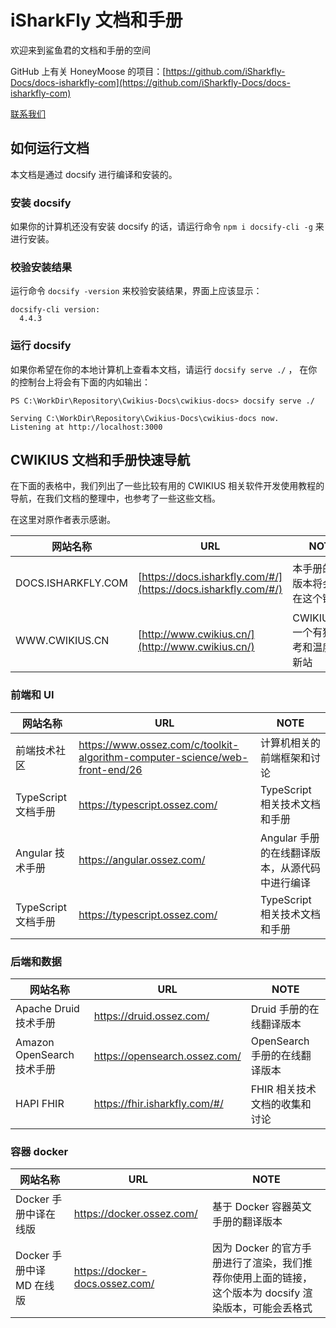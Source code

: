 # iSharkFly 文档和手册

欢迎来到鲨鱼君的文档和手册的空间

GitHub 上有关 HoneyMoose
的项目：[https://github.com/iSharkfly-Docs/docs-isharkfly-com](https://github.com/iSharkfly-Docs/docs-isharkfly-com)

[联系我们](CONTACT.md ':include')

## 如何运行文档

本文档是通过 docsify 进行编译和安装的。

### 安装 docsify

如果你的计算机还没有安装 docsify 的话，请运行命令  `npm i docsify-cli -g` 来进行安装。

### 校验安装结果

运行命令 `docsify -version` 来校验安装结果，界面上应该显示：

```text
docsify-cli version:
  4.4.3
```

### 运行 docsify

如果你希望在你的本地计算机上查看本文档，请运行  `docsify serve ./` ， 在你的控制台上将会有下面的内如输出：

```text
PS C:\WorkDir\Repository\Cwikius-Docs\cwikius-docs> docsify serve ./

Serving C:\WorkDir\Repository\Cwikius-Docs\cwikius-docs now.
Listening at http://localhost:3000
```

## CWIKIUS 文档和手册快速导航

在下面的表格中，我们列出了一些比较有用的 CWIKIUS 相关软件开发使用教程的导航，在我们文档的整理中，也参考了一些这些文档。

在这里对原作者表示感谢。

| 网站名称               | URL                                                            | NOTE                      | GitHub                                                                                                       | 
|--------------------|----------------------------------------------------------------|---------------------------|--------------------------------------------------------------------------------------------------------------|
| DOCS.ISHARKFLY.COM | [https://docs.isharkfly.com/#/](https://docs.isharkfly.com/#/) | 本手册的编译版本将会部署在这个链接上        | [https://github.com/iSharkfly-Docs/docs-isharkfly-com](https://github.com/iSharkfly-Docs/docs-isharkfly-com) |
| WWW.CWIKIUS.CN     | [http://www.cwikius.cn/](http://www.cwikius.cn/)               | CWIKIUS.CN 一个有独立思考和温度的清新站 | N/A                                                                                                          |

### 前端和 UI

| 网站名称            | URL                                                                         | NOTE                        |
|-----------------|-----------------------------------------------------------------------------|-----------------------------|
| 前端技术社区          | https://www.ossez.com/c/toolkit-algorithm-computer-science/web-front-end/26 | 计算机相关的前端框架和讨论               |
| TypeScript 文档手册 | https://typescript.ossez.com/                                               | TypeScript 相关技术文档和手册        |
| Angular 技术手册    | https://angular.ossez.com/                                                  | Angular 手册的在线翻译版本，从源代码中进行编译 |
| TypeScript 文档手册 | https://typescript.ossez.com/                                               | TypeScript 相关技术文档和手册        |

### 后端和数据

| 网站名称                   | URL                           | NOTE                 |
|------------------------|-------------------------------|----------------------|
| Apache Druid 技术手册      | https://druid.ossez.com/      | Druid 手册的在线翻译版本      |
| Amazon OpenSearch 技术手册 | https://opensearch.ossez.com/ | OpenSearch 手册的在线翻译版本 |
| HAPI FHIR              | https://fhir.isharkfly.com/#/ | FHIR 相关技术文档的收集和讨论    |

### 容器 docker

| 网站名称               | URL                            | NOTE                                                        |
|--------------------|--------------------------------|-------------------------------------------------------------|
| Docker 手册中译在线版     | https://docker.ossez.com/      | 基于 Docker 容器英文手册的翻译版本                                       |
| Docker 手册中译 MD 在线版 | https://docker-docs.ossez.com/ | 因为 Docker 的官方手册进行了渲染，我们推荐你使用上面的链接，这个版本为 docsify 渲染版本，可能会丢格式 |